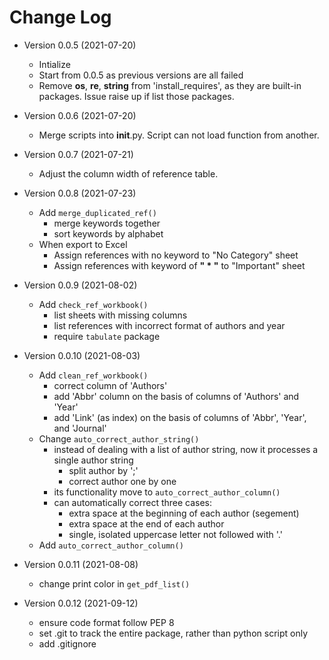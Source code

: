 # Change Log

* Version 0.0.5 (2021-07-20)
	* Intialize
	* Start from 0.0.5 as previous versions are all failed
	* Remove __os__, __re__, __string__ from 'install_requires', as they are built-in packages. Issue raise up if list those packages.

* Version 0.0.6 (2021-07-20)
	* Merge scripts into __init__.py. Script can not load function from another.

* Version 0.0.7 (2021-07-21)
	* Adjust the column width of reference table.

* Version 0.0.8 (2021-07-23)
	* Add `merge_duplicated_ref()`
		* merge keywords together
		* sort keywords by alphabet
	* When export to Excel
		* Assign references with no keyword to "No Category" sheet
		* Assign references with keyword of __" * "__ to "Important" sheet

* Version 0.0.9 (2021-08-02)
	* Add `check_ref_workbook()`
		* list sheets with missing columns
		* list references with incorrect format of authors and year
		* require `tabulate` package

* Version 0.0.10 (2021-08-03)
	* Add `clean_ref_workbook()`
		* correct column of 'Authors'
		* add 'Abbr' column on the basis of columns of 'Authors' and 'Year'
		* add 'Link' (as index) on the basis of columns of 'Abbr', 'Year', and 'Journal'
	* Change `auto_correct_author_string()`
		* instead of dealing with a list of author string, now it processes a single author string
			* split author by ';'
			* correct author one by one
		* its functionality move to `auto_correct_author_column()`
		* can automatically correct three cases:
			* extra space at the beginning of each author (segement)
			* extra space at the end of each author
			* single, isolated uppercase letter not followed with '.'
	* Add `auto_correct_author_column()`

* Version 0.0.11 (2021-08-08)
	* change print color in `get_pdf_list()`

* Version 0.0.12 (2021-09-12)
	* ensure code format follow PEP 8
	* set .git to track the entire package, rather than python script only
	* add .gitignore

